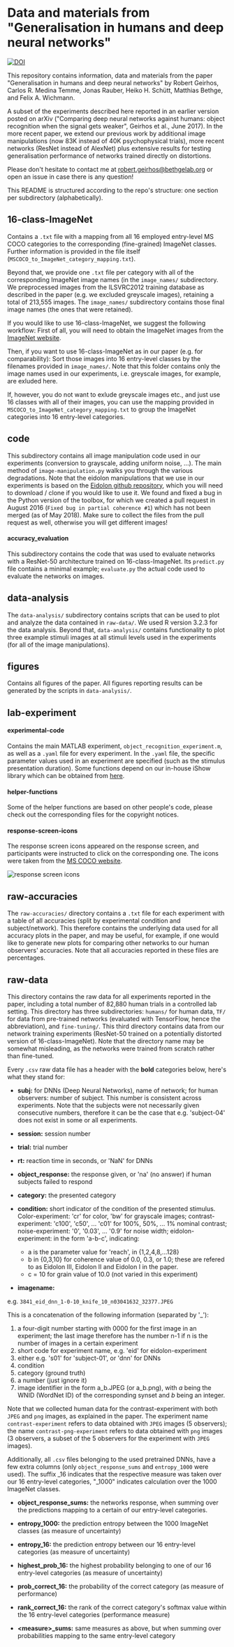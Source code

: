 # Data and materials from <br>"Generalisation in humans and deep neural networks"

[![DOI](https://zenodo.org/badge/91843628.svg)](https://zenodo.org/badge/latestdoi/91843628)

This repository contains information, data and materials from the paper "Generalisation in humans and deep neural networks" by Robert Geirhos, Carlos R. Medina Temme, Jonas Rauber, Heiko H. Schütt, Matthias Bethge, and Felix A. Wichmann.

A subset of the experiments described here reported in an earlier version posted on arXiv ("Comparing deep neural networks against humans: object recognition when the signal gets weaker", Geirhos et al., June 2017). In the more recent paper, we extend our previous work by additional image manipulations (now 83K instead of 40K psychophysical trials), more recent networks (ResNet instead of AlexNet) plus extensive results for testing generalisation performance of networks trained directly on distortions.

Please don't hesitate to contact me at robert.geirhos@bethgelab.org or open an issue in case there is any question!

This README is structured according to the repo's structure: one section per subdirectory (alphabetically).

## 16-class-ImageNet
Contains a `.txt` file with a mapping from all 16 employed entry-level MS COCO categories to the corresponding (fine-grained) ImageNet classes. Further information is provided in the file itself (`MSCOCO_to_ImageNet_category_mapping.txt`).

Beyond that, we provide one `.txt` file per category with all of the corresponding ImageNet image names (in the `image_names/` subdirectory. We preprocessed images from the ILSVRC2012 training database as described in the paper (e.g. we excluded greyscale images), retaining a total of 213,555 images. The `image_names/` subdirectory contains those final image names (the ones that were retained).

If you would like to use 16-class-ImageNet, we suggest the following workflow:
First of all, you will need to obtain the ImageNet images from the [ImageNet website](http://image-net.org/download.php).

Then, if you want to use 16-class-ImageNet as in our paper (e.g. for comparability):
Sort those images into 16 entry-level classes by the filenames provided in `image_names/`. Note that this folder contains only the image names used in our experiments, i.e. greyscale images, for example, are exluded here.

If, however, you do not want to exlude greyscale images etc., and just use 16 classes with all of their images, you can use the mapping provided in `MSCOCO_to_ImageNet_category_mapping.txt` to group the ImageNet categories into 16 entry-level categories.

## code
This subdirectory contains all image manipulation code used in our experiments (conversion to grayscale, adding uniform noise, ...). The main method of `image-manipulation.py` walks you through the various degradations. Note that the eidolon manipulations that we use in our experiments is based on the [Eidolon github repository](https://github.com/gestaltrevision/Eidolon), which you will need to download / clone if you would like to use it. We found and fixed a bug in the Python version of the toolbox, for which we created a pull request in August 2016 (`Fixed bug in partial coherence #1`) which has not been merged (as of May 2018). Make sure to collect the files from the pull request as well, otherwise you will get different images!

#### accuracy_evaluation
This subdirectory contains the code that was used to evaluate networks with a ResNet-50 architecture trained on 16-class-ImageNet. Its `predict.py` file contains a minimal example; `evaluate.py` the actual code used to evaluate the networks on images.

## data-analysis
The `data-analysis/` subdirectory contains scripts that can be used to plot and analyze the data contained in `raw-data/`. We used R version 3.2.3 for the data analysis. Beyond that, `data-analysis/` contains functionality to plot three example stimuli images at all stimuli levels used in the experiments (for all of the image manipulations).

## figures
Contains all figures of the paper. All figures reporting results can be generated by the scripts in `data-analysis/`.

## lab-experiment

#### experimental-code
Contains the main MATLAB experiment, `object_recognition_experiment.m`, as well as a `.yaml` file for every experiment. In the `.yaml` file, the specific parameter values used in an experiment are specified (such as the stimulus presentation duration). Some functions depend on our in-house iShow library which can be obtained from [here](http://dx.doi.org/10.5281/zenodo.34217).

#### helper-functions
Some of the helper functions are based on other people's code, please check out the corresponding files for the copyright notices.

#### response-screen-icons
The response screen icons appeared on the response screen, and participants were instructed to click on the corresponding one. The icons were taken from the [MS COCO website](http://mscoco.org/explore/).

![response screen icons](./lab-experiment/response-screen-icons/response_screen.png  "response screen icons")

## raw-accuracies
The `raw-accuracies/` directory contains a `.txt` file for each experiment with a table of all accuracies (split by experimental condition and subject/network). This therefore contains the underlying data used for all accuracy plots in the paper, and may be useful, for example, if one would like to generate new plots for comparing other networks to our human observers' accuracies. Note that all accuracies reported in these files are percentages.

## raw-data
This directory contains the raw data for all experiments reported in the paper, including a total number of 82,880 human trials in a controlled lab setting. This directory has three subdirectories: `humans/` for human data, `TF/` for data from pre-trained networks (evaluated with TensorFlow, hence the abbreviation), and `fine-tuning/`. This third directory contains data from our network training experiments (ResNet-50 trained on a potentially distorted version of 16-class-ImageNet). Note that the directory name may be somewhat misleading, as the networks were trained from scratch rather than fine-tuned.

Every `.csv` raw data file has a header with the **bold** categories below, here's what they stand for:

- **subj:** for DNNs (Deep Neural Networks), name of network; for human observers: number of subject. This number is consistent across experiments. Note that the subjects were not necessarily given consecutive numbers, therefore it can be the case that e.g. \'subject-04\' does not exist in some or all experiments.

- **session:** session number

- **trial:** trial number

- **rt:** reaction time in seconds, or \'NaN\' for DNNs

- **object_response:** the response given, or \'na\' (no answer) if human subjects failed to respond

- **category:** the presented category

- **condition:** short indicator of the condition of the presented stimulus. Color-experiment: \'cr\' for color, \'bw\' for grayscale images; contrast-experiment: \'c100\', \'c50\', ... \'c01\' for 100%, 50%, ... 1% nominal contrast; noise-experiment: \'0\', \'0.03\', ... \'0.9\' for noise width; eidolon-experiment: in the form \'a-b-c\', indicating:
	- a is the parameter value for \'reach\', in {1,2,4,8,...128} 
	- b in {0,3,10} for coherence value of 0.0, 0.3, or 1.0; these are refered to as Eidolon III, Eidolon II and Eidolon I in the paper.
	- c = 10 for grain value of 10.0 (not varied in this experiment)

- **imagename:**

e.g. `3841_eid_dnn_1-0-10_knife_10_n03041632_32377.JPEG`

This is a concatenation of the following information (separated by \'_\'):

1. a four-digit number starting with 0000 for the first image in an experiment; the last image therefore has the number n-1 if n is the number of images in a certain experiment
2. short code for experiment name, e.g. \'eid\' for eidolon-experiment
3. either e.g. \'s01\' for \'subject-01\', or \'dnn\' for DNNs
4. condition
5. category (ground truth)
6. a number (just ignore it)
7. image identifier in the form a_b.JPEG (or a_b.png), with _a_ being the WNID (WordNet ID) of the corresponding synset and _b_ being an integer.

Note that we collected human data for the contrast-experiment with both `JPEG` and `png` images, as explained in the paper. The experiment name `contrast-experiment` refers to data obtained with `JPEG` images (5 observers); the name `contrast-png-experiment` refers to data obtained with `png` images (3 observers, a subset of the 5 observers for the experiment with `JPEG` images).

Additionally, all `.csv` files belonging to the used pretrained DNNs, have a few extra columns (only `object_response_sums` and `entropy_1000` were used). The suffix $\_16$ indicates that the respective measure was taken over our 16 entry-level categories, "\_1000" indicates calculation over the 1000 ImageNet classes.

- **object_response_sums:** the networks response, when summing over the predictions mapping to a certain of our entry-level categories. 

- **entropy_1000:** the prediction entropy between the 1000 ImageNet classes (as measure of uncertainty)

- **entropy_16:** the prediction entropy between our 16 entry-level categories (as measure of uncertainty)

- **highest_prob_16:** the highest probability belonging to one of our 16 entry-level categories (as measure of uncertainty)

- **prob_correct_16:** the probability of the correct category (as measure of performance)

- **rank_correct_16:** the rank of the correct category's softmax value within the 16 entry-level categories (performance measure)

- **<measure\>\_sums:** same measures as above, but when summing over probabilities mapping to the same entry-level category
